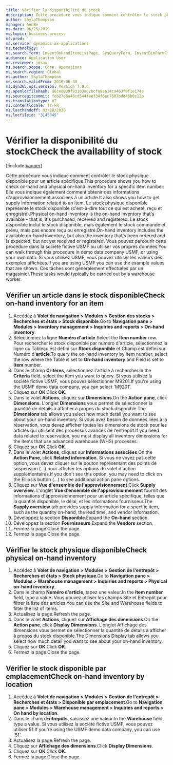 ```yaml
---
title: Vérifier la disponibilité du stock
description: Cette procédure vous indique comment contrôler le stock physique disponible pour un article spécifique.
author: ShylaThompson
manager: AnnBe
ms.date: 06/25/2019
ms.topic: business-process
ms.prod: ''
ms.service: dynamics-ax-applications
ms.technology: ''
ms.search.form: InventOnHandItemListPage, SysQueryForm, InventDimParmFixed, InventSupply, DefaultDashboard, WHSInventPhysicalOnhand, WHSOnHand
audience: Application User
ms.reviewer: josaw
ms.search.scope: Core, Operations
ms.search.region: Global
ms.author: ShylaThompson
ms.search.validFrom: 2016-06-30
ms.dyn365.ops.version: Version 7.0.0
ms.openlocfilehash: a6ced839f93103a62bcfa8ea14ca463f0f1e174e
ms.sourcegitcommit: fcb27d6a46cd544feef34f6ec7607bdd46b0c12b
ms.translationtype: HT
ms.contentlocale: fr-FR
ms.lasthandoff: 03/18/2020
ms.locfileid: "3145845"
---
```

# <a name="check-the-availability-of-stock"></a><span data-ttu-id="16da4-103">Vérifier la disponibilité du stock</span><span class="sxs-lookup"><span data-stu-id="16da4-103">Check the availability of stock</span></span>

[!include [banner](../../includes/banner.md)]

<span data-ttu-id="16da4-104">Cette procédure vous indique comment contrôler le stock physique disponible pour un article spécifique.</span><span class="sxs-lookup"><span data-stu-id="16da4-104">This procedure shows you how to check on-hand and physical on-hand inventory for a specific item number.</span></span> <span data-ttu-id="16da4-105">Elle vous indique également comment obtenir des informations d'approvisionnement associées à un article.</span><span class="sxs-lookup"><span data-stu-id="16da4-105">It also shows you how to get supply information related to an item.</span></span> <span data-ttu-id="16da4-106">Le stock physique disponible représente le stock disponible (c'est-à-dire tout ce qui est acheté, reçu et enregistré).</span><span class="sxs-lookup"><span data-stu-id="16da4-106">Physical on-hand inventory is the on-hand inventory that's available – that is, it's purchased, received and registered.</span></span> <span data-ttu-id="16da4-107">Le stock disponible inclut le stock disponible, mais également le stock commandé et prévu, mais pas encore reçu ou enregistré.</span><span class="sxs-lookup"><span data-stu-id="16da4-107">On-hand inventory includes the available on-hand inventory, but also the inventory that's been ordered and is expected, but not yet received or registered.</span></span> <span data-ttu-id="16da4-108">Vous pouvez parcourir cette procédure dans la société fictive USMF ou utiliser vos propres données.</span><span class="sxs-lookup"><span data-stu-id="16da4-108">You can walk through this procedure in demo data company USMF, or using your own data.</span></span> <span data-ttu-id="16da4-109">Si vous utilisez USMF, vous pouvez utiliser les valeurs des exemples affichées.</span><span class="sxs-lookup"><span data-stu-id="16da4-109">If you are using USMF you can use the example values that are shown.</span></span> <span data-ttu-id="16da4-110">Ces tâches sont généralement effectuées par un magasinier.</span><span class="sxs-lookup"><span data-stu-id="16da4-110">These tasks would typically be carried out by a warehouse worker.</span></span>


## <a name="check-on-hand-inventory-for-an-item"></a><span data-ttu-id="16da4-111">Vérifier un article dans le stock disponible</span><span class="sxs-lookup"><span data-stu-id="16da4-111">Check on-hand inventory for an item</span></span>
1. <span data-ttu-id="16da4-112">Accédez à **Volet de navigation > Modules > Gestion des stocks > Recherches et états > Stock disponible**.</span><span class="sxs-lookup"><span data-stu-id="16da4-112">Go to **Navigation pane > Modules > Inventory management > Inquiries and reports > On-hand inventory**.</span></span>
2. <span data-ttu-id="16da4-113">Sélectionnez la ligne **Numéro d'article**.</span><span class="sxs-lookup"><span data-stu-id="16da4-113">Select the **Item number** row.</span></span> <span data-ttu-id="16da4-114">Pour rechercher le stock disponible par numéro d'article, sélectionnez la ligne où Tableau est défini sur **Stock disponible** et Champ est défini sur Numéro d'**article**.</span><span class="sxs-lookup"><span data-stu-id="16da4-114">To query the on-hand inventory by item number, select the row where the Table is set to **On-hand inventory** and Field is set to **Item** number.</span></span>
3. <span data-ttu-id="16da4-115">Dans le champ **Critères**, sélectionnez l'article à rechercher.</span><span class="sxs-lookup"><span data-stu-id="16da4-115">In the **Criteria** field, select the item you want to query.</span></span> <span data-ttu-id="16da4-116">Si vous utilisez la société fictive USMF, vous pouvez sélectionner M9201.</span><span class="sxs-lookup"><span data-stu-id="16da4-116">If you're using the USMF demo data company, you can select 'M9201'.</span></span>  
4. <span data-ttu-id="16da4-117">Cliquez sur **OK**.</span><span class="sxs-lookup"><span data-stu-id="16da4-117">Click **OK**.</span></span>
5. <span data-ttu-id="16da4-118">Dans le volet **Actions**, cliquez sur **Dimensions**.</span><span class="sxs-lookup"><span data-stu-id="16da4-118">On the **Action pane**, click **Dimensions**.</span></span> <span data-ttu-id="16da4-119">L'onglet **Dimensions** vous permet de sélectionner la quantité de détails à afficher à propos du stock disponible.</span><span class="sxs-lookup"><span data-stu-id="16da4-119">The **Dimensions** tab allows you select how much detail you want to see about your on-hand inventory.</span></span> <span data-ttu-id="16da4-120">Si vous avez besoin de données liées à la réservation, vous devez afficher toutes les dimensions de stock pour les articles qui utilisent des processus avancés de l'entrepôt.</span><span class="sxs-lookup"><span data-stu-id="16da4-120">If you need data related to reservation, you must display all inventory dimensions for the items that use advanced warehouse (WHS) processes.</span></span>
6. <span data-ttu-id="16da4-121">Cliquez sur **OK**.</span><span class="sxs-lookup"><span data-stu-id="16da4-121">Click **OK**.</span></span>
7. <span data-ttu-id="16da4-122">Dans le volet **Actions**, cliquez sur **Informations associées**.</span><span class="sxs-lookup"><span data-stu-id="16da4-122">On the **Action Pane**, click **Related information**.</span></span> <span data-ttu-id="16da4-123">Si vous ne voyez pas cette option, vous devez cliquer sur le bouton représentant des points de suspension (…) pour afficher les options du volet d'action supplémentaires.</span><span class="sxs-lookup"><span data-stu-id="16da4-123">If you don't see this option, you may need to click on the Ellipsis button (…) to see additional action pane options.</span></span>
8. <span data-ttu-id="16da4-124">Cliquez sur **Vue d'ensemble de l'approvisionnement**.</span><span class="sxs-lookup"><span data-stu-id="16da4-124">Click **Supply overview**.</span></span> <span data-ttu-id="16da4-125">L'onglet **Vue d'ensemble de l'approvisionnement** fournit des informations d'approvisionnement pour un article spécifique, telles que la quantité disponible, le délai, et les informations fournisseur.</span><span class="sxs-lookup"><span data-stu-id="16da4-125">The **Supply overview** tab provides supply information for a specific item, such as the quantity on-hand, the lead time, and vendor information.</span></span>  
9. <span data-ttu-id="16da4-126">Développez la section **Disponible**.</span><span class="sxs-lookup"><span data-stu-id="16da4-126">Expand the **On-hand** section.</span></span>
10. <span data-ttu-id="16da4-127">Développez la section **Fournisseurs**.</span><span class="sxs-lookup"><span data-stu-id="16da4-127">Expand the **Vendors** section.</span></span>
11. <span data-ttu-id="16da4-128">Fermez la page.</span><span class="sxs-lookup"><span data-stu-id="16da4-128">Close the page.</span></span>
12. <span data-ttu-id="16da4-129">Fermez la page.</span><span class="sxs-lookup"><span data-stu-id="16da4-129">Close the page.</span></span>

## <a name="check-physical-on-hand-inventory"></a><span data-ttu-id="16da4-130">Vérifier le stock physique disponible</span><span class="sxs-lookup"><span data-stu-id="16da4-130">Check physical on-hand inventory</span></span>
1. <span data-ttu-id="16da4-131">Accédez à **Volet de navigation > Modules > Gestion de l'entrepôt > Recherches et états > Stock physique**.</span><span class="sxs-lookup"><span data-stu-id="16da4-131">Go to **Navigation pane > Modules > Warehouse management > Inquiries and reports > Physical on-hand inventory**.</span></span>
2. <span data-ttu-id="16da4-132">Dans le champ **Numéro d'article**, tapez une valeur.</span><span class="sxs-lookup"><span data-stu-id="16da4-132">In the **Item number** field, type a value.</span></span> <span data-ttu-id="16da4-133">Vous pouvez utiliser les champs Site et Entrepôt pour filtrer la liste des articles.</span><span class="sxs-lookup"><span data-stu-id="16da4-133">You can use the Site and Warehouse fields to filter the list of items.</span></span> 
3. <span data-ttu-id="16da4-134">Actualisez la page.</span><span class="sxs-lookup"><span data-stu-id="16da4-134">Refresh the page.</span></span>
4. <span data-ttu-id="16da4-135">Dans le volet **Actions**, cliquez sur **Affichage des dimensions**.</span><span class="sxs-lookup"><span data-stu-id="16da4-135">On the **Action pane**, click **Display Dimensions**.</span></span> <span data-ttu-id="16da4-136">L'onglet Affichage des dimensions vous permet de sélectionner la quantité de détails à afficher à propos du stock disponible.</span><span class="sxs-lookup"><span data-stu-id="16da4-136">The Dimensions Display tab allows you select how much detail you want to see about your on-hand inventory.</span></span>
5. <span data-ttu-id="16da4-137">Cliquez sur **OK**.</span><span class="sxs-lookup"><span data-stu-id="16da4-137">Click **OK**.</span></span>
6. <span data-ttu-id="16da4-138">Fermez la page.</span><span class="sxs-lookup"><span data-stu-id="16da4-138">Close the page.</span></span>

## <a name="check-on-hand-inventory-by-location"></a><span data-ttu-id="16da4-139">Vérifier le stock disponible par emplacement</span><span class="sxs-lookup"><span data-stu-id="16da4-139">Check on-hand inventory by location</span></span>
1. <span data-ttu-id="16da4-140">Accédez à **Volet de navigation > Modules > Gestion de l'entrepôt > Recherches et états > Disponible par emplacement**.</span><span class="sxs-lookup"><span data-stu-id="16da4-140">Go to **Navigation pane > Modules > Warehouse management > Inquiries and reports > On hand by location**.</span></span>
2. <span data-ttu-id="16da4-141">Dans le champ **Entrepôts**, saisissez une valeur.</span><span class="sxs-lookup"><span data-stu-id="16da4-141">In the **Warehouse** field, type a value.</span></span> <span data-ttu-id="16da4-142">Si vous utilisez la société fictive USMF, vous pouvez utiliser 51.</span><span class="sxs-lookup"><span data-stu-id="16da4-142">If you're using the USMF demo data company, you can use '51'.</span></span>  
3. <span data-ttu-id="16da4-143">Actualisez la page.</span><span class="sxs-lookup"><span data-stu-id="16da4-143">Refresh the page.</span></span>
4. <span data-ttu-id="16da4-144">Cliquez sur **Affichage des dimensions**.</span><span class="sxs-lookup"><span data-stu-id="16da4-144">Click **Display Dimensions**.</span></span>
5. <span data-ttu-id="16da4-145">Cliquez sur **OK**.</span><span class="sxs-lookup"><span data-stu-id="16da4-145">Click **OK**.</span></span>
6. <span data-ttu-id="16da4-146">Fermez la page.</span><span class="sxs-lookup"><span data-stu-id="16da4-146">Close the page.</span></span>

